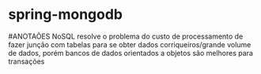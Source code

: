 # spring-mongodb

#ANOTAÕES
NoSQL resolve o problema do custo de processamento de fazer junção com tabelas para se obter dados corriqueiros/grande volume de dados, porém bancos de dados orientados a objetos são melhores para transações